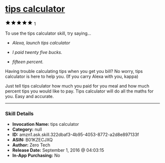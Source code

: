 # [tips calculator](http://alexa.amazon.com/#skills/amzn1.ask.skill.322dbaf3-4b95-4053-8772-a2d8e897133f)
![5 stars](../../images/ic_star_black_18dp_1x.png)![5 stars](../../images/ic_star_black_18dp_1x.png)![5 stars](../../images/ic_star_black_18dp_1x.png)![5 stars](../../images/ic_star_black_18dp_1x.png)![5 stars](../../images/ic_star_black_18dp_1x.png) 1

To use the tips calculator skill, try saying...

* *Alexa, launch tips calculator*

* *I paid twenty five bucks.*

* *fifteen percent.*

Having trouble calculating tips when you get you bill? No worry, tips calculator is here to help you. (If you carry Alexa with you, kappa)

Just tell tips calculator how much you paid for you meal and how much percent tips you would like to pay. Tips calculator will do all the maths for you. Easy and accurate.

***

### Skill Details

* **Invocation Name:** tips calculator
* **Category:** null
* **ID:** amzn1.ask.skill.322dbaf3-4b95-4053-8772-a2d8e897133f
* **ASIN:** B01KZECJXQ
* **Author:** Zero Tech
* **Release Date:** September 1, 2016 @ 04:03:15
* **In-App Purchasing:** No
